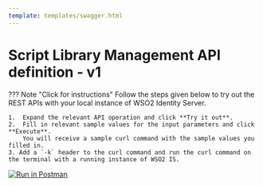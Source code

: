 ```yaml
---
template: templates/swagger.html
---
```


# Script Library Management API definition - v1

??? Note "Click for instructions"
    Follow the steps given below to try out the REST APIs with your local instance of WSO2 Identity Server.

    1.  Expand the relevant API operation and click **Try it out**.
    2.  Fill in relevant sample values for the input parameters and click **Execute**.
        You will receive a sample curl command with the sample values you filled in.
    3. Add a `-k` header to the curl command and run the curl command on the terminal with a running instance of WSO2 IS.

<div id="swagger-ui"></div>

<script>

  // Begin Swagger UI call region
  const ui = SwaggerUIBundle({
     url: "{{base_path}}/apis/restapis/scriptLibrary.yaml",
    dom_id: '#swagger-ui',
    deepLinking: true,
    presets: [
      SwaggerUIBundle.presets.apis,
      SwaggerUIStandalonePreset
    ],
    plugins: [
      SwaggerUIBundle.plugins.DownloadUrl
    ],
    layout: "StandaloneLayout"
  })
  // End Swagger UI call region

   window.ui = ui
</script>

[![Run in Postman](https://run.pstmn.io/button.svg)](https://app.getpostman.com/run-collection/4e49915b3a9d796419c6)
